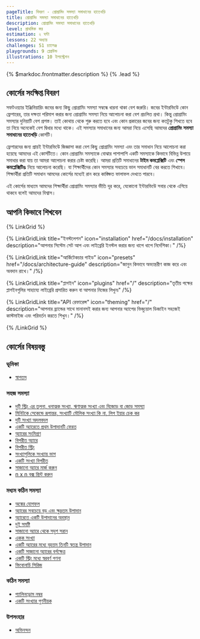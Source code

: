 ```yaml
---
pageTitle: বিবরণ - প্রোগ্রামিং সমস্যা সমাধানের হাতেখড়ি
title: প্রোগ্রামিং সমস্যা সমাধানের হাতেখড়ি
description: প্রোগ্রামিং সমস্যা সমাধানের হাতেখড়ি
level: প্রাথমিক স্তর
estimation: ২ ঘন্টা
lessons: 22 অধ্যায়
challenges: 51 চ্যালেঞ্জ
playgrounds: 9 প্লেগ্রউন্ড
illustrations: 10 ইলাস্ট্রেশন
---
```


{% $markdoc.frontmatter.description %} {% .lead %}

## কোর্সের সংক্ষিপ্ত বিবরণ

সফটওয়্যার ইঞ্জিনিয়ারিং জবের জন্য কিছু প্রোগ্রামিং সমস্যা সম্বন্ধে ধারনা থাকা বেশ জরুরি। জবের ইন্টারভিউে কোন ফ্রেশারের, তার দক্ষতা পরিমাপ করার জন্য প্রোগ্রামিং সমস্যা নিয়ে আলোচনা করা বেশ প্রচলিত প্রথা। কিন্তু প্রোগ্রামিং সমস্যার দুনিয়াটি বেশ প্রশস্ত। তাই কোথায় থেকে শুরু করতে হবে এবং কোন প্রকারের জবের জন্য কতটুকু শিখতে হবে তা নিয়ে অনেকেই বেশ দ্বিধার মধ্যে থাকে। এই সমস্যার সমাধানের জন্য আমরা নিয়ে এসেছি আমদের **প্রোগ্রামিং সমস্যা সমাধানের হাতেখড়ি** কোর্সটি।

ফ্রেশারদের জন্য প্রায়ই ইন্টারভিউে জিজ্ঞাসা করা বেশ কিছু প্রোগ্রামিং সমস্যা এবং তার সমাধান নিয়ে আলোচনা করা হয়েছে আমদের এই কোর্সটিতে। কোন প্রোগ্রামিং সমস্যাকে বোঝার পাশাপাশি একটি সমস্যাকে কিভাবে বিভিন্ন উপায়ে সমাধার করা যায় তা আমরা আলোচনা করার চেষ্টা করেছি। আমরা প্রতিটি সমাধানের **টাইম কমপ্লেক্সিটি** এবং **স্পেস কমপ্লেক্সিটিs** নিয়ে আলোচনা করেছি। যা শিক্ষার্থীদের কোন সমস্যার সবচেয়ে ভাল সমাধানটি বের করতে শিখাবে। শিক্ষার্থীরা প্রতিটি সমাধান আমদের কোর্সের মধ্যেই রান করে কাঙ্ক্ষিত ফালাফল দেখতে পারবে।

এই কোর্সের মাধ্যমে আমদের শিক্ষার্থীরা প্রোগ্রামিং সমস্যার ভীতি দূর করে, যেকোনো ইন্টারভিউে সবার থেকে এগিয়ে থাকবে বলেই আমদের বিশ্বাস।

## আপনি কিভাবে শিখবেন

{% LinkGrid %}

{% LinkGridLink title="ইনস্টলেশন" icon="installation" href="/docs/installation" description="আপনার সিস্টেম সেট আপ এবং লাইব্রেরি ইনস্টল করার জন্য ধাপে ধাপে নির্দেশিকা।" /%}

{% LinkGridLink title="আর্কিটেকচার গাইড" icon="presets" href="/docs/architecture-guide" description="জানুন কিভাবে অভ্যন্তরীণ কাজ করে এবং অবদান রাখে।" /%}

{% LinkGridLink title="প্লাগইন" icon="plugins" href="/" description="তৃতীয় পক্ষের প্লাগইনগুলির সাহায্যে লাইব্রেরি প্রসারিত করুন বা আপনার নিজের লিখুন৷" /%}

{% LinkGridLink title="API রেফারেন্স" icon="theming" href="/" description="আপনার ব্র্যান্ডের সাথে মানানসই করার জন্য আপনার অ্যাপের ভিজ্যুয়াল ডিজাইন সহজেই কাস্টমাইজ এবং পরিবর্তন করতে শিখুন।" /%}

{% /LinkGrid %}

## কোর্সের বিষয়বস্তু

### ভূমিকা

- [স্বাগতম](/courses/)

### সহজ সমস্যা

- [দুটি স্ট্রিং এর তুলনা, ধনাত্মক সংখ্যা, ঋণাত্মক সংখ্যা এবং বিজোড় বা জোড় সমস্যা](/courses/)
- [মিনিটকে সেকেন্ডে রূপান্তর, সংখ্যাটি মৌলিক সংখ্যা কি না, লিপ ইয়ার চেক কর](/courses/)
- [দুটি সংখ্যা অদলবদল](/courses/)
- [একটি অ্যারেতে প্রথম উপাদানটি ফেরত](/courses/)
- [অ্যারের সংমিশ্রণ](/courses/)
- [বিপরীত অ্যারে](/courses/)
- [বিপরীত স্ট্রিং](/courses/)
- [সংখ্যাগুলিকে সংখ্যায় ভাগ](/courses/)
- [একটি সংখ্যা বিপরীত](/courses/)
- [সাজানো অ্যারে মার্জ করুন](/courses/)
- [n x n বক্স প্রিন্ট করুন](/courses/)

### মধ্যম কঠিন সমস্যা

- [অঙ্কের যোগফল](/courses/)
- [অ্যারের সবচেয়ে বড় এবং ক্ষুদ্রতম উপাদান](/courses/)
- [অ্যারেতে একটি উপাদানের অবস্থান](/courses/)
- [দুই সমষ্টি](/courses/)
- [সাজানো অ্যারে থেকে সদৃশ সরান](/courses/)
- [একক সংখ্যা](/courses/)
- [একটি অ্যারের মধ্যে বৃহত্তম তিনটি স্বতন্ত্র উপাদান](/courses/)
- [একটি সাজানো অ্যারের বর্গক্ষেত্র](/courses/)
- [একটি স্ট্রিং মধ্যে স্বরবর্ণ গণনা](/courses/)
- [ফিবোনাচি সিরিজ](/courses/)

### কঠিন সমস্যা

- [প্যালিনড্রোম নম্বর](/courses/)
- [একটি সংখ্যার গুণনীয়ক](/courses/)

### উপসংহার

- [অভিনন্দন](/courses/)
